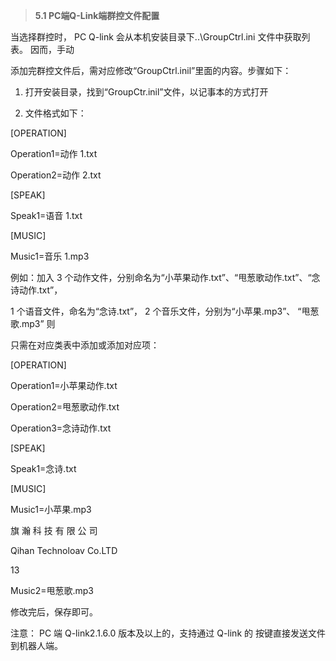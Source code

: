 > **5.1 PC端Q-Link端群控文件配置**



当选择群控时， PC Q-link 会从本机安装目录下..\GroupCtrl.ini 文件中获取列表。 因而，手动

添加完群控文件后，需对应修改“GroupCtrl.inil”里面的内容。步骤如下：

1. 打开安装目录，找到“GroupCtr.inil”文件，以记事本的方式打开

2. 文件格式如下：

\[OPERATION\]

Operation1=动作 1.txt

Operation2=动作 2.txt

\[SPEAK\]

Speak1=语音 1.txt

\[MUSIC\]

Music1=音乐 1.mp3

例如：加入 3 个动作文件，分别命名为“小苹果动作.txt”、“甩葱歌动作.txt”、“念诗动作.txt”，

1 个语音文件，命名为“念诗.txt”， 2 个音乐文件，分别为“小苹果.mp3”、 “甩葱歌.mp3” 则

只需在对应类表中添加或添加对应项：

\[OPERATION\]

Operation1=小苹果动作.txt

Operation2=甩葱歌动作.txt

Operation3=念诗动作.txt

\[SPEAK\]

Speak1=念诗.txt

\[MUSIC\]

Music1=小苹果.mp3

旗 瀚 科 技 有 限 公 司

Qihan Technoloav Co.LTD

13

Music2=甩葱歌.mp3

修改完后，保存即可。

注意： PC 端 Q-link2.1.6.0 版本及以上的，支持通过 Q-link 的 按键直接发送文件到机器人端。

